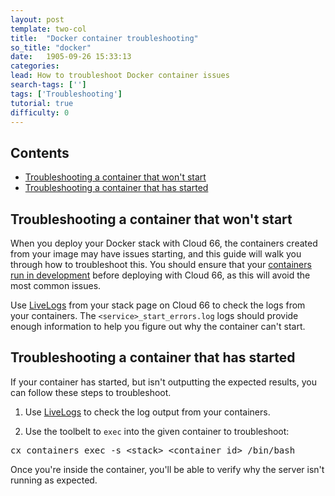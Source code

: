 ```yaml
---
layout: post
template: two-col
title:  "Docker container troubleshooting"
so_title: "docker"
date:   1905-09-26 15:33:13
categories: 
lead: How to troubleshoot Docker container issues
search-tags: ['']
tags: ['Troubleshooting']
tutorial: true
difficulty: 0
---
```


<h2>Contents</h2>
<ul class="page-toc">
	<li>
		<a href="#start">Troubleshooting a container that won't start</a>
	</li>
	<li>
		<a href="#access">Troubleshooting a container that has started</a>
	</li>
</ul>

<h2 id="start">Troubleshooting a container that won't start</h2>

When you deploy your Docker stack with Cloud 66, the containers created from your image may have issues starting, and this guide will walk you through how to troubleshoot this. You should ensure that your [containers run in development](http://blog.cloud66.com/running-docker-in-development/) before deploying with Cloud 66, as this will avoid the most common issues.

Use [LiveLogs](http://help.cloud66.com/managing-your-stack/live-logs) from your stack page on Cloud 66 to check the logs from your containers. The <code>&#60;service&#62;_start_errors.log</code> logs should provide enough information to help you figure out why the container can't start.

<h2 id="access">Troubleshooting a container that has started</h2>
If your container has started, but isn't outputting the expected results, you can follow these steps to troubleshoot.

1. Use [LiveLogs](http://help.cloud66.com/managing-your-stack/live-logs) to check the log output from your containers.

2. Use the toolbelt to `exec` into the given container to troubleshoot:

<pre class="prettyprint">
cx containers exec -s &#60;stack&#62; &#60;container_id&#62; /bin/bash
</pre>

Once you're inside the container, you'll be able to verify why the server isn't running as expected.